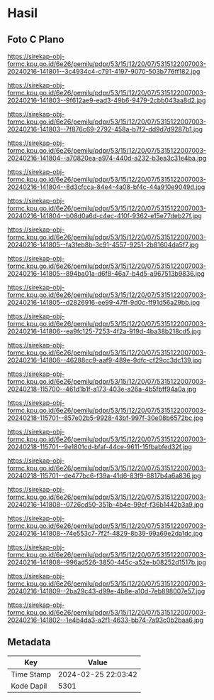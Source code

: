 # Hasil

## Foto C Plano

https://sirekap-obj-formc.kpu.go.id/6e26/pemilu/pdpr/53/15/12/20/07/5315122007003-20240216-141801--3c4934c4-c791-4197-9070-503b776ff182.jpg

https://sirekap-obj-formc.kpu.go.id/6e26/pemilu/pdpr/53/15/12/20/07/5315122007003-20240216-141803--9f612ae9-ead3-49b6-9479-2cbb043aa8d2.jpg

https://sirekap-obj-formc.kpu.go.id/6e26/pemilu/pdpr/53/15/12/20/07/5315122007003-20240216-141803--7f876c69-2792-458a-b7f2-dd9d7d9287b1.jpg

https://sirekap-obj-formc.kpu.go.id/6e26/pemilu/pdpr/53/15/12/20/07/5315122007003-20240216-141804--a70820ea-a974-440d-a232-b3ea3c31e4ba.jpg

https://sirekap-obj-formc.kpu.go.id/6e26/pemilu/pdpr/53/15/12/20/07/5315122007003-20240216-141804--8d3cfcca-84e4-4a08-bf4c-44a910e9049d.jpg

https://sirekap-obj-formc.kpu.go.id/6e26/pemilu/pdpr/53/15/12/20/07/5315122007003-20240216-141804--b08d0a6d-c4ec-410f-9362-e15e77deb27f.jpg

https://sirekap-obj-formc.kpu.go.id/6e26/pemilu/pdpr/53/15/12/20/07/5315122007003-20240216-141805--fa3feb8b-3c91-4557-9251-2b81604da5f7.jpg

https://sirekap-obj-formc.kpu.go.id/6e26/pemilu/pdpr/53/15/12/20/07/5315122007003-20240216-141805--894ba01a-d6f8-46a7-b4d5-a967513b9836.jpg

https://sirekap-obj-formc.kpu.go.id/6e26/pemilu/pdpr/53/15/12/20/07/5315122007003-20240216-141805--d2826916-ee99-47ff-9d0c-ff91d56a29bb.jpg

https://sirekap-obj-formc.kpu.go.id/6e26/pemilu/pdpr/53/15/12/20/07/5315122007003-20240216-141806--ea9fc125-7253-4f2a-919d-4ba38b218cd5.jpg

https://sirekap-obj-formc.kpu.go.id/6e26/pemilu/pdpr/53/15/12/20/07/5315122007003-20240216-141806--46288cc9-aaf9-489e-9dfc-cf29cc3dc139.jpg

https://sirekap-obj-formc.kpu.go.id/6e26/pemilu/pdpr/53/15/12/20/07/5315122007003-20240218-115700--461d1b1f-a173-403e-a26a-4b5fbff94a0a.jpg

https://sirekap-obj-formc.kpu.go.id/6e26/pemilu/pdpr/53/15/12/20/07/5315122007003-20240218-115701--857e02b5-9928-43bf-997f-30e08b6572bc.jpg

https://sirekap-obj-formc.kpu.go.id/6e26/pemilu/pdpr/53/15/12/20/07/5315122007003-20240218-115701--9e1801cd-bfaf-44ce-9611-15fbabfed32f.jpg

https://sirekap-obj-formc.kpu.go.id/6e26/pemilu/pdpr/53/15/12/20/07/5315122007003-20240218-115701--de477bc6-f39a-41d6-83f9-8817b4a6a836.jpg

https://sirekap-obj-formc.kpu.go.id/6e26/pemilu/pdpr/53/15/12/20/07/5315122007003-20240216-141808--0726cd50-351b-4b4e-99cf-f36b1442b3a9.jpg

https://sirekap-obj-formc.kpu.go.id/6e26/pemilu/pdpr/53/15/12/20/07/5315122007003-20240216-141808--74e553c7-7f2f-4829-8b39-99a69e2da1dc.jpg

https://sirekap-obj-formc.kpu.go.id/6e26/pemilu/pdpr/53/15/12/20/07/5315122007003-20240216-141808--996ad526-3850-445c-a52e-b08252d1517b.jpg

https://sirekap-obj-formc.kpu.go.id/6e26/pemilu/pdpr/53/15/12/20/07/5315122007003-20240216-141809--2ba29c43-d99e-4b8e-a10d-7eb898007e57.jpg

https://sirekap-obj-formc.kpu.go.id/6e26/pemilu/pdpr/53/15/12/20/07/5315122007003-20240216-141802--1e4b4da3-a2f1-4633-bb74-7a93c0b2baa6.jpg


## Metadata

| Key        | Value               |
| ---------- | ------------------- |
| Time Stamp | 2024-02-25 22:03:42 |
| Kode Dapil | 5301                |



